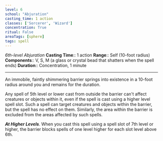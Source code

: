 ```yaml
---
level: 6
school: "Abjuration"
casting_time: 1 action
classes: ['Sorcerer', 'Wizard']
concentration: True
ritual: False
areaTags: [sphere]
tags: spell
---
```


_6th-level Abjuration_
**Casting Time**:: 1 action
**Range**:: Self (10-foot radius)
**Components**:: V, S, M (a glass or crystal bead that shatters when the spell ends)
**Duration**:: Concentration, 1 minute

---

An immobile, faintly shimmering barrier springs into existence in a 10-foot radius around you and remains for the duration.

Any spell of 5th level or lower cast from outside the barrier can't affect creatures or objects within it, even if the spell is cast using a higher level spell slot. Such a spell can target creatures and objects within the barrier, but the spell has no effect on them. Similarly, the area within the barrier is excluded from the areas affected by such spells.


**_At Higher Levels_**. When you cast this spell using a spell slot of 7th level or higher, the barrier blocks spells of one level higher for each slot level above 6th.


